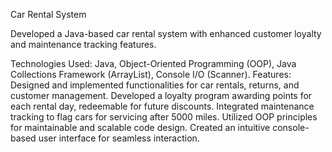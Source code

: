 Car Rental System


Developed a Java-based car rental system with enhanced customer loyalty and maintenance tracking features.

Technologies Used: Java, Object-Oriented Programming (OOP), Java Collections Framework (ArrayList), Console I/O (Scanner).
Features:
Designed and implemented functionalities for car rentals, returns, and customer management.
Developed a loyalty program awarding points for each rental day, redeemable for future discounts.
Integrated maintenance tracking to flag cars for servicing after 5000 miles.
Utilized OOP principles for maintainable and scalable code design.
Created an intuitive console-based user interface for seamless interaction.
